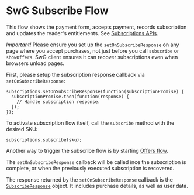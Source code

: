 <!---
Copyright 2018 The Subscribe with Google Authors. All Rights Reserved.

Licensed under the Apache License, Version 2.0 (the "License");
you may not use this file except in compliance with the License.
You may obtain a copy of the License at

     http://www.apache.org/licenses/LICENSE-2.0

Unless required by applicable law or agreed to in writing, software
distributed under the License is distributed on an "AS-IS" BASIS,
WITHOUT WARRANTIES OR CONDITIONS OF ANY KIND, either express or implied.
See the License for the specific language governing permissions and
limitations under the License.
-->

# SwG Subscribe Flow

This flow shows the payment form, accepts payment, records subscription and updates the reader's entitlements. See [Subscriptions APIs](./core-apis.md).

*Important!* Please ensure you set up the `setOnSubscribeResponse` on any page where you accept purchases, not just before you call `subscribe` or `showOffers`. SwG client ensures it can recover subscriptions even when browsers unload pages.

First, please setup the subscription response callback via `setOnSubscribeResponse`:

```
subscriptions.setOnSubscribeResponse(function(subscriptionPromise) {
  subscriptionPromise.then(function(response) {
    // Handle subscription response.
  });
});
```

To activate subscription flow itself, call the `subscribe` method with the desired SKU:

```
subscriptions.subscribe(sku);
```

Another way to trigger the subscribe flow is by starting [Offers flow](./offers-flow.md).

The `setOnSubscribeResponse` callback will be called ince the subscription is complete, or when the previously executed subscription is recovered.

The response returned by the `setOnSubscribeResponse` callback is the [`SubscribeResponse`](./core-apis.md) object. It includes purchase details, as well as user data.
